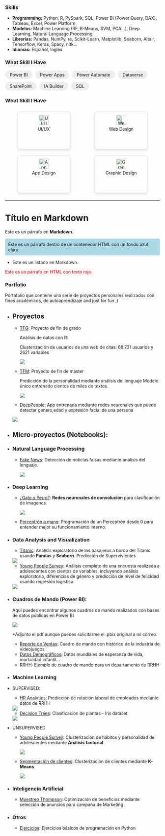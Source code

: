 <!-- Global site tag (gtag.js) - Google Analytics -->
<script async src="https://www.googletagmanager.com/gtag/js?id=UA-168755932-1"></script>
<script>
  window.dataLayer = window.dataLayer || [];
  function gtag(){dataLayer.push(arguments);}
  gtag('js', new Date());

  gtag('config', 'UA-168755932-1');
</script>



### Skills

- **Programming:** Python, R, PySpark, SQL, Power BI (Power Query, DAX), Tableau, Excel, Power Platform
- **Modelos:** Machine Learning (RF, K-Means, SVM, PCA...), Deep Learning, Natural Language Processing
- **Librerias:** Pandas, NumPy, re, Scikit-Learn, Matplotlib, Seaborn, Altair, Tensorflow, Keras, Spacy, nltk...
- **Idiomas:** Español, Inglés

<h3>What Skill I Have</h3>

<div style="display: flex; flex-wrap: wrap; gap: 10px;">
  <span style="background-color: #EDEDED; padding: 5px 15px; border-radius: 20px;">Power BI</span>
  <span style="background-color: #EDEDED; padding: 5px 15px; border-radius: 20px;">Power Apps</span>
  <span style="background-color: #EDEDED; padding: 5px 15px; border-radius: 20px;">Power Automate</span>
  <span style="background-color: #EDEDED; padding: 5px 15px; border-radius: 20px;">Dataverse</span>
  <span style="background-color: #EDEDED; padding: 5px 15px; border-radius: 20px;">SharePoint</span>
  <span style="background-color: #EDEDED; padding: 5px 15px; border-radius: 20px;">IA Builder</span>
  <span style="background-color: #EDEDED; padding: 5px 15px; border-radius: 20px;">SQL</span>
</div>

<h3>What Skill I Have</h3>

<div style="display: flex; justify-content: space-around; flex-wrap: wrap;">
  <!-- Tarjeta 1 -->
  <div style="border: 1px solid #ddd; border-radius: 8px; width: 150px; height: 100px; padding: 10px; text-align: center; box-shadow: 0 4px 8px rgba(0, 0, 0, 0.1); margin: 10px;">
    <img src="https://img.icons8.com/cotton/32/000000/computer-support.png" alt="UI/UX Icon" style="width: 32px; height: 32px;">
    <p style="font-size: 14px; margin-top: 5px;">UI/UX</p>
  </div>

  <!-- Tarjeta 2 -->
  <div style="border: 1px solid #ddd; border-radius: 8px; width: 150px; height: 100px; padding: 10px; text-align: center; box-shadow: 0 4px 8px rgba(0, 0, 0, 0.1); margin: 10px;">
    <img src="https://img.icons8.com/cotton/32/000000/code.png" alt="Web Design Icon" style="width: 32px; height: 32px;">
    <p style="font-size: 14px; margin-top: 5px;">Web Design</p>
  </div>

  <!-- Tarjeta 3 -->
  <div style="border: 1px solid #ddd; border-radius: 8px; width: 150px; height: 100px; padding: 10px; text-align: center; box-shadow: 0 4px 8px rgba(0, 0, 0, 0.1); margin: 10px;">
    <img src="https://img.icons8.com/cotton/32/000000/mobile.png" alt="App Design Icon" style="width: 32px; height: 32px;">
    <p style="font-size: 14px; margin-top: 5px;">App Design</p>
  </div>

  <!-- Tarjeta 4 -->
  <div style="border: 1px solid #ddd; border-radius: 8px; width: 150px; height: 100px; padding: 10px; text-align: center; box-shadow: 0 4px 8px rgba(0, 0, 0, 0.1); margin: 10px;">
    <img src="https://img.icons8.com/cotton/32/000000/paint-palette.png" alt="Graphic Design Icon" style="width: 32px; height: 32px;">
    <p style="font-size: 14px; margin-top: 5px;">Graphic Design</p>
  </div>
</div>



 
---

# Título en Markdown

Este es un párrafo en **Markdown**.

<div style="background-color: lightblue; padding: 10px;">
  Este es un párrafo dentro de un contenedor HTML con un fondo azul claro.
</div>

- Este es un listado en Markdown.

<p style="color: red;">Este es un párrafo en HTML con texto rojo.</p>


###                        Portfolio

Portafolio que contiene una serie de proyectos personales realizados con fines académicos, de autoaprendizaje and just for fun ;) 


- ## Proyectos

  - [TFG](https://github.com/Aibloy/Portafolio/blob/master/TFG%20-%20An%C3%A1lisis%20de%20datos%20con%20R.pdf): Proyecto de fin de grado

    Análisis de datos con R: 

    Clusterización de usuarios de una web de citas:  68.731 usuarios y 2621 variables 

    <img src="images/TFG.PNG?raw=true"/>

    

  - [TFM](https://github.com/Aibloy/tfm_kschool): Proyecto de fin de máster

    Predicción de la personalidad mediante análisis del lenguaje 
    Modelo único entrenado cientos de miles de textos.   
    
    <img src="images/tfm.JPG?raw=true"/>
    
    
  - [DeepPeople](https://deep-people-aibloy.herokuapp.com/): App entrenada  mediante redes neuronales que puede detectar genero,edad y expresión facial de una persona

   <img src="images/DeepPeople.JPG?raw=true"/>
    
- ## Micro-proyectos (Notebooks):    

- ### Natural Language Processing

  - [Fake News](https://nbviewer.jupyter.org/github/Aibloy/Portafolio/blob/master/Fake%20News.ipynb): Detección de noticias falsas mediante análisis del lenguaje. 

    <img src="images/FN.PNG?raw=true"/>

- ### Deep Learning

  - [¿Gato o Perro?](https://nbviewer.jupyter.org/github/Aibloy/Portafolio/blob/master/Gato%20o%20Perro.ipynb): **Redes neuronales de convolución** para clasificación de imagenes

    <img src="images/CN.png?raw=true"/>

  - [Perceptrón a mano](https://nbviewer.jupyter.org/github/Aibloy/Portafolio/blob/master/Perceptr%C3%B3n%20from%20scratch.ipynb): Programación de un Perceptrón desde 0 para entender mejor su funcionamiento interno. 


- ### Data Analysis and Visualization

  - [Titanic](https://nbviewer.jupyter.org/github/Aibloy/Portafolio/blob/master/Titanic.ipynb): Análisis exploratorio de los pasajeros a bordo del Titanic usando **Pandas** y **Seaborn**. Predicción de Supervivientes 

  <img src="images/titanic.png?raw=true"/>

  - [Young People Survey](https://nbviewer.jupyter.org/github/Aibloy/Portafolio/blob/master/Young%20People%20Survey%20-%20diferencias%20g%C3%A9nero%20.ipynb):  Análisis completo de una encuesta realizada a adolescentes con cientos de variables, incluyendo análisis exploratorio, diferencias de género y predicción de nivel de felicidad usando regresión logística. 

  <img src="images/young_people_diferencias.png?raw=true"/>

- ### Cuadros de Mando (Power BI): 

  Aquí puedes encontrar algunos cuadros de mando realizados con bases de datos públicas en Power BI

  <img src="images/powerbi.PNG?raw=true"/>

  *Adjunto el pdf aunque puedes solicitarme el .pbix original a mi correo.

  - [Reporte de Ventas](https://github.com/Aibloy/Portafolio/blob/master/Dashboard%20Ventas.pdf): Cuadro de mando con histórico de la industria de videojuegos 
  - [Datos Demográficos](https://github.com/Aibloy/Portafolio/blob/master/Dashboard%20Demogr%C3%A1fico.pdf): Datos mundiales de esperanza de vida, mortalidad infantil...
  - [RRHH](https://github.com/Aibloy/Portafolio/blob/master/Dashboard%20rrhh.pdf): Ejemplo de cuadro de mando para un departamento de RRHH

- ### Machine Learning

- SUPERVISED: 
    - [HR Analytics](https://nbviewer.jupyter.org/github/Aibloy/Portafolio/blob/master/HR%20ANALYTICS%20.ipynb): Predicción de rotación laboral de empleados mediante datos de RRHH
    
    <img src="images/rrhh.PNG?raw=true"/>
    
    - [Decision Trees](https://nbviewer.jupyter.org/github/Aibloy/Portafolio/blob/master/Iris.ipynb): Clasificación de plantas - Iris dataset
    
    <img src="images/DT.png?raw=true"/>
  
- UNSUPERVISED
    - [Young People Survey](https://nbviewer.jupyter.org/github/Aibloy/Portafolio/blob/master/Young%20People%20Survey%20-%20An%C3%A1lisis%20Factorial%20.ipynb):  Clusterización  de hábitos y personalidad de adolescentes mediante **Análisis factorial**
    
      <img src="images/AF.PNG?raw=true"/>
    
    - [Segmentación de clientes](https://nbviewer.jupyter.org/github/Aibloy/Portafolio/blob/master/Segmentaci%C3%B3n%20de%20compradores.ipynb): Clusterización de clientes mediante **K-Means**
    
      <img src="images/KM.png?raw=true"/>


- ### Inteligencia Artificial

  - [Muestreo Thompson](https://nbviewer.jupyter.org/github/Aibloy/Portafolio/blob/master/Muestreo%20Thompson.ipynb): Optimización de beneficios mediante selección de anuncios para campaña de Marketing 



- ### Otros

  - [Ejercicios](https://nbviewer.jupyter.org/github/Aibloy/Portafolio/blob/master/Ejercicios%20de%20Python.ipynb): Ejercicios básicos de programación en Python 


